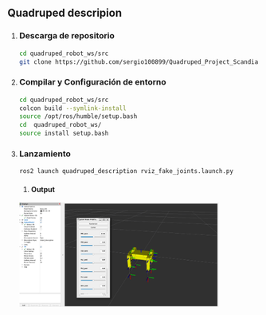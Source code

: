 ## Quadruped descripion

1. ### Descarga de repositorio
    ```bash
    cd quadruped_robot_ws/src
    git clone https://github.com/sergio100899/Quadruped_Project_Scandia.git 
    ```
2. ###  Compilar y Configuración de entorno
    ```bash
    cd quadruped_robot_ws/src
    colcon build --symlink-install
    source /opt/ros/humble/setup.bash
    cd  quadruped_robot_ws/
    source install setup.bash
    ```
3. ### Lanzamiento 
    ```bash
    ros2 launch quadruped_description rviz_fake_joints.launch.py
    ```
    1. #### Output 
    
    <img src="../images/rviz.png" alt="rviz" width="400"/>  

